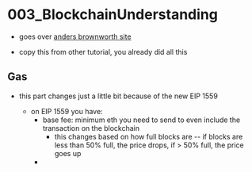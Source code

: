 # 003_BlockchainUnderstanding

- goes over [anders brownworth site](https://andersbrownworth.com/blockchain)

- copy this from other tutorial, you already did all this


## Gas

- this part changes just a little bit because of the new EIP 1559

    - on EIP 1559 you have:
        - base fee: minimum eth you need to send to even include the transaction on the blockchain
            - this changes based on how full blocks are -- if blocks are less than 50% full, the price drops, if > 50% full, the price goes up
        - 